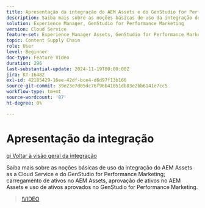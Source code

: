 ```yaml
---
title: Apresentação da integração do AEM Assets e do GenStudio for Performance Marketing
description: Saiba mais sobre as noções básicas de uso da integração do AEM Assets e do GenStudio for Performance Marketing; carregamento de ativos no AEM Assets, aprovação de ativos no AEM Assets e uso de ativos aprovados no GenStudio for Performance Marketing.
solution: Experience Manager, GenStudio for Performance Marketing
version: Cloud Service
feature-set: Experience Manager Assets, GenStudio for Performance Marketing
topic: Content Supply Chain
role: User
level: Beginner
doc-type: Feature Video
duration: 296
last-substantial-update: 2024-11-19T00:00:00Z
jira: KT-16482
exl-id: 42185429-16ee-42df-bce4-d6d97f13b166
source-git-commit: 39e23e7d05dc76f96b41051db83e2bb6141e7cc5
workflow-type: tm+mt
source-wordcount: '87'
ht-degree: 0%

---
```


# Apresentação da integração

[qi Voltar à visão geral da integração](./overview.md)

Saiba mais sobre as noções básicas de uso da integração do AEM Assets as a Cloud Service e do GenStudio for Performance Marketing; carregamento de ativos no AEM Assets, aprovação de ativos no AEM Assets e uso de ativos aprovados no GenStudio for Performance Marketing.

>[!VIDEO](https://video.tv.adobe.com/v/3439264/?learn=on)
